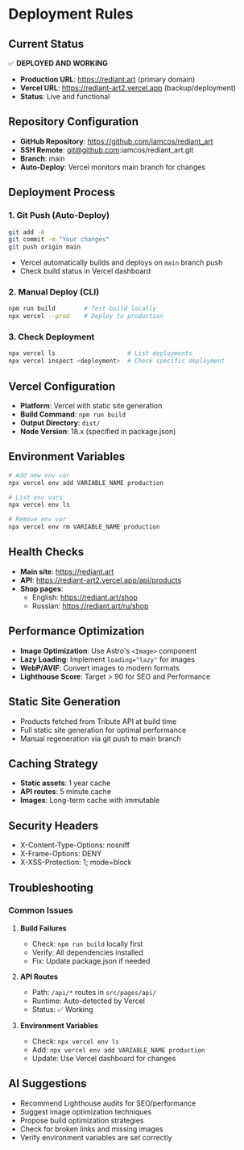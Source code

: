 # Deployment Rules

## Current Status
✅ **DEPLOYED AND WORKING**
- **Production URL**: https://rediant.art (primary domain)
- **Vercel URL**: https://rediant-art2.vercel.app (backup/deployment)
- **Status**: Live and functional

## Repository Configuration
- **GitHub Repository**: https://github.com/iamcos/rediant_art
- **SSH Remote**: git@github.com:iamcos/rediant_art.git
- **Branch**: main
- **Auto-Deploy**: Vercel monitors main branch for changes

## Deployment Process

### 1. Git Push (Auto-Deploy)
```bash
git add -A
git commit -m "Your changes"
git push origin main
```
- Vercel automatically builds and deploys on `main` branch push
- Check build status in Vercel dashboard

### 2. Manual Deploy (CLI)
```bash
npm run build        # Test build locally
npx vercel --prod    # Deploy to production
```

### 3. Check Deployment
```bash
npx vercel ls                    # List deployments
npx vercel inspect <deployment>  # Check specific deployment
```

## Vercel Configuration
- **Platform**: Vercel with static site generation
- **Build Command**: `npm run build`
- **Output Directory**: `dist/`
- **Node Version**: 18.x (specified in package.json)

## Environment Variables
```bash
# Add new env var
npx vercel env add VARIABLE_NAME production

# List env vars  
npx vercel env ls

# Remove env var
npx vercel env rm VARIABLE_NAME production
```

## Health Checks
- **Main site**: https://rediant.art
- **API**: https://rediant-art2.vercel.app/api/products
- **Shop pages**: 
  - English: https://rediant.art/shop
  - Russian: https://rediant.art/ru/shop

## Performance Optimization
- **Image Optimization**: Use Astro's `<Image>` component
- **Lazy Loading**: Implement `loading="lazy"` for images
- **WebP/AVIF**: Convert images to modern formats
- **Lighthouse Score**: Target > 90 for SEO and Performance

## Static Site Generation
- Products fetched from Tribute API at build time
- Full static site generation for optimal performance
- Manual regeneration via git push to main branch

## Caching Strategy
- **Static assets**: 1 year cache
- **API routes**: 5 minute cache
- **Images**: Long-term cache with immutable

## Security Headers
- X-Content-Type-Options: nosniff
- X-Frame-Options: DENY  
- X-XSS-Protection: 1; mode=block

## Troubleshooting

### Common Issues
1. **Build Failures**
   - Check: `npm run build` locally first
   - Verify: All dependencies installed
   - Fix: Update package.json if needed

2. **API Routes**
   - Path: `/api/*` routes in `src/pages/api/`
   - Runtime: Auto-detected by Vercel
   - Status: ✅ Working

3. **Environment Variables**
   - Check: `npx vercel env ls`
   - Add: `npx vercel env add VARIABLE_NAME production`
   - Update: Use Vercel dashboard for changes

## AI Suggestions
- Recommend Lighthouse audits for SEO/performance
- Suggest image optimization techniques
- Propose build optimization strategies
- Check for broken links and missing images
- Verify environment variables are set correctly
